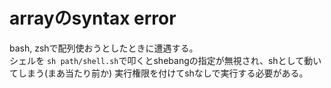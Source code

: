 # arrayのsyntax error

bash, zshで配列使おうとしたときに遭遇する。  
シェルを `sh path/shell.sh`で叩くとshebangの指定が無視され、shとして動いてしまう(まあ当たり前か)
実行権限を付けてshなしで実行する必要がある。
